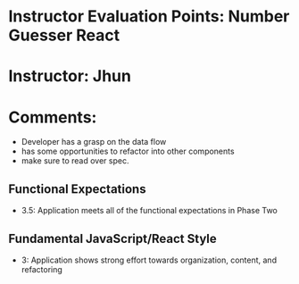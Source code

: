 # Instructor Evaluation Points: Number Guesser React
# Instructor: Jhun
# Comments:

- Developer has a grasp on the data flow
- has some opportunities to refactor into other components
- make sure to read over spec.

## Functional Expectations

* 3.5: Application meets all of the functional expectations in Phase Two

## Fundamental JavaScript/React Style

* 3: Application shows strong effort towards organization, content, and refactoring
